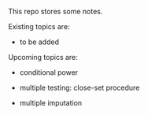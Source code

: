 This repo stores some notes.

Existing topics are:

- to be added

Upcoming topics are:

- conditional power

- multiple testing: close-set procedure

- multiple imputation